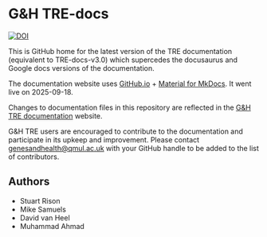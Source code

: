 # G&H TRE-docs

[![DOI](https://zenodo.org/badge/1058829966.svg)](https://doi.org/10.5281/zenodo.17160252)

This is GitHub home for the latest version of the TRE documentation (equivalent to TRE-docs-v3.0) which supercedes the docusaurus and Google docs versions of the documentation.

The documentation website uses [GitHub.io](https://github.io) + [Material for MkDocs](https://squidfunk.github.io/mkdocs-material/).  It went live on 2025-09-18.

Changes to documentation files in this repository are reflected in the [G&H TRE documentation](https://genes-and-health.github.io/TRE-docs/) website.

G&H TRE users are encouraged to contribute to the documentation and participate in its upkeep and improvement.  Please contact [genesandhealth@qmul.ac.uk](mailto:genesandhealth@qmul.ac.uk) with your GitHub handle to be added to the list of contributors.

## Authors
* Stuart Rison
* Mike Samuels
* David van Heel
* Muhammad Ahmad
